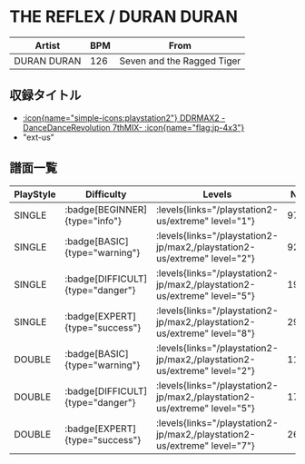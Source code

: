 # THE REFLEX / DURAN DURAN

|Artist|BPM|From|
|------|---|----|
|DURAN DURAN|126|Seven and the Ragged Tiger|

## 収録タイトル

- [:icon{name="simple-icons:playstation2"} DDRMAX2 -DanceDanceRevolution 7thMIX- :icon{name="flag:jp-4x3"}](/playstation2-jp/max2)
- "ext-us"

## 譜面一覧

|PlayStyle|Difficulty|Levels|Notes|Movie|
|---------|----------|------|-----|-----|
|SINGLE| :badge[BEGINNER]{type="info"}| :levels{links="/playstation2-us/extreme" level="1"}|97/0||
|SINGLE| :badge[BASIC]{type="warning"}| :levels{links="/playstation2-jp/max2,/playstation2-us/extreme" level="2"}|92/9||
|SINGLE| :badge[DIFFICULT]{type="danger"}| :levels{links="/playstation2-jp/max2,/playstation2-us/extreme" level="5"}|196/2||
|SINGLE| :badge[EXPERT]{type="success"}| :levels{links="/playstation2-jp/max2,/playstation2-us/extreme" level="8"}|292/12||
|DOUBLE| :badge[BASIC]{type="warning"}| :levels{links="/playstation2-jp/max2,/playstation2-us/extreme" level="2"}|112/3||
|DOUBLE| :badge[DIFFICULT]{type="danger"}| :levels{links="/playstation2-jp/max2,/playstation2-us/extreme" level="5"}|176/12||
|DOUBLE| :badge[EXPERT]{type="success"}| :levels{links="/playstation2-jp/max2,/playstation2-us/extreme" level="7"}|267/8||
